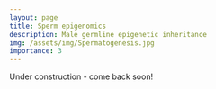 ```yaml
---
layout: page
title: Sperm epigenomics
description: Male germline epigenetic inheritance
img: /assets/img/Spermatogenesis.jpg
importance: 3
---
```

Under construction - come back soon!